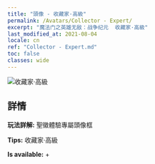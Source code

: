 ```yaml
---
title: "頭像 - 收藏家·高級"
permalink: /Avatars/Collector - Expert/
excerpt: "魔法门之英雄无敌：战争纪元  收藏家·高級"
last_modified_at: 2021-08-04
locale: cn
ref: "Collector - Expert.md"
toc: false
classes: wide
---
```

 ![收藏家·高級](/images/a/avatarFrame_59.png)

## 詳情

 **玩法詳解:** 聖徽體驗專屬頭像框 

 **Tips:** 收藏家·高級 

 **Is available:**  + 

